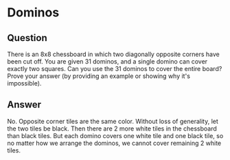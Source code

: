 # Dominos

## Question

There is an 8x8 chessboard in which two diagonally opposite corners have been cut off. You are given 31 dominos, and a single domino can cover exactly two squares. Can you use the 31 dominos to cover the entire board? Prove your answer (by providing an example or showing why it's impossible).

## Answer

No. Opposite corner tiles are the same color. Without loss of generality, let the two tiles be black. Then there are 2 more white tiles in the chessboard than black tiles. But each domino covers one white tile and one black tile, so no matter how we arrange the dominos, we cannot cover remaining 2 white tiles.
